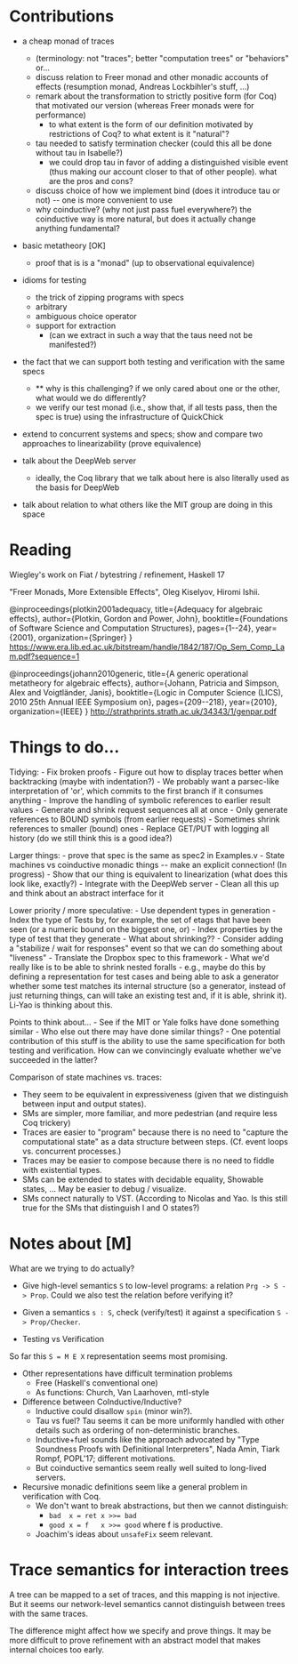 Contributions
=============================
  - a cheap monad of traces
      - (terminology: not "traces"; better "computation trees" or
        "behaviors" or...
      - discuss relation to Freer monad and other monadic accounts of
        effects (resumption monad, Andreas Lockbihler's stuff, ...)
      - remark about the transformation to strictly positive form (for
        Coq) that motivated our version (whereas Freer monads were for
        performance)
           - to what extent is the form of our definition motivated by
             restrictions of Coq?  to what extent is it "natural"?
      - tau needed to satisfy termination checker (could this all be
        done without tau in Isabelle?)
           - we could drop tau in favor of adding a distinguished
             visible event (thus making our account closer to that of
             other people).  what are the pros and cons?
      - discuss choice of how we implement bind (does it introduce tau
        or not) -- one is more convenient to use
      - why coinductive?  (why not just pass fuel everywhere?)  the
        coinductive way is more natural, but does it actually change
        anything fundamental?

  - basic metatheory [OK]
      - proof that is is a "monad" (up to observational equivalence)

  - idioms for testing
      - the trick of zipping programs with specs
      - arbitrary
      - ambiguous choice operator
      - support for extraction
           - (can we extract in such a way that the taus need not be
             manifested?)

  - the fact that we can support both testing and verification with
    the same specs
      - ** why is this challenging?  if we only cared about one or the
        other, what would we do differently?
      - we verify our test monad (i.e., show that, if all tests pass,
        then the spec is true) using the infrastructure of QuickChick

  - extend to concurrent systems and specs; show and compare two
    approaches to linearizability (prove equivalence)
  - talk about the DeepWeb server
      - ideally, the Coq library that we talk about here is also
        literally used as the basis for DeepWeb
  - talk about relation to what others like the MIT group are doing in
    this space

Reading
=====================

Wiegley's work on Fiat / bytestring / refinement, Haskell 17

"Freer Monads, More Extensible Effects", Oleg Kiselyov, Hiromi Ishii.

@inproceedings{plotkin2001adequacy, title={Adequacy for algebraic
  effects}, author={Plotkin, Gordon and Power, John},
  booktitle={Foundations of Software Science and Computation
  Structures}, pages={1--24}, year={2001}, organization={Springer} }
  https://www.era.lib.ed.ac.uk/bitstream/handle/1842/187/Op_Sem_Comp_Lam.pdf?sequence=1

@inproceedings{johann2010generic, title={A generic operational
  metatheory for algebraic effects}, author={Johann, Patricia and
  Simpson, Alex and Voigtländer, Janis}, booktitle={Logic in
  Computer Science (LICS), 2010 25th Annual IEEE Symposium on},
  pages={209--218}, year={2010}, organization={IEEE} }
  http://strathprints.strath.ac.uk/34343/1/genpar.pdf


Things to do...
========================

Tidying:
     - Fix broken proofs
     - Figure out how to display traces better when
       backtracking (maybe with indentation?)
     - We probably want a parsec-like interpretation of 'or', which
       commits to the first branch if it consumes anything
     - Improve the handling of symbolic references to earlier result
       values
         - Generate and shrink request sequences all at once
         - Only generate references to BOUND symbols (from earlier
           requests)
         - Sometimes shrink references to smaller (bound) ones
     - Replace GET/PUT with logging all history (do we still think
       this is a good idea?)

Larger things:
     - prove that spec is the same as spec2 in Examples.v
     - State machines vs coinductive monadic things -- make an
       explicit connection!  (In progress)
     - Show that our thing is equivalent to linearization (what does
       this look like, exactly?)
     - Integrate with the DeepWeb server
     - Clean all this up and think about an abstract interface for it

Lower priority / more speculative:
     - Use dependent types in generation
        - Index the type of Tests by, for example, the set of etags
          that have been seen (or a numeric bound on the biggest one,
          or)
        - Index properties by the type of test that they generate
        - What about shrinking??
     - Consider adding a "stabilize / wait for responses" event so
       that we can do something about "liveness"
     - Translate the Dropbox spec to this framework
     - What we'd really like is to be able to shrink nested foralls
        - e.g., maybe do this by defining a representation for test
          cases and being able to ask a generator whether some test
          matches its internal structure (so a generator, instead of
          just returning things, can will take an existing test and,
          if it is able, shrink it).  Li-Yao is thinking about this.

Points to think about...
     - See if the MIT or Yale folks have done something similar
     - Who else out there may have done similar things?
     - One potential contribution of this stuff is the ability to use
       the same specification for both testing and verification.  How
       can we convincingly evaluate whether we've succeeded in the
       latter?

Comparison of state machines vs. traces:
  - They seem to be equivalent in expressiveness (given that we
    distinguish between input and output states).
  - SMs are simpler, more familiar, and more pedestrian (and require
    less Coq trickery)
  - Traces are easier to "program" because there is no need to
    "capture the computational state" as a data structure between
    steps.  (Cf. event loops vs. concurrent processes.)
  - Traces may be easier to compose because there is no need to fiddle
    with existential types.
  - SMs can be extended to states with decidable equality, Showable
    states, ...  May be easier to debug / visualize.
  - SMs connect naturally to VST.  (According to Nicolas and Yao. Is
    this still true for the SMs that distinguish I and O states?)

Notes about [M]
============================

What are we trying to do actually?
  - Give high-level semantics `S` to low-level programs:
    a relation `Prg -> S -> Prop`.
    Could we also test the relation before verifying it?
  - Given a semantics `s : S`, check (verify/test) it
    against a specification `S -> Prop/Checker`.

  - Testing vs Verification

So far this `S = M E X` representation seems most promising.
  - Other representations have difficult termination problems
    + Free (Haskell's conventional one)
    + As functions: Church, Van Laarhoven, mtl-style
  - Difference between CoInductive/Inductive?
    + Inductive could disallow `spin` (minor win?).
    + Tau vs fuel?
      Tau seems it can be more uniformly handled with other
      details such as ordering of non-deterministic branches.
    + Inductive+fuel sounds like the approach advocated by
      "Type Soundness Proofs with Definitional Interpreters",
      Nada Amin, Tiark Rompf, POPL'17; different motivations.
    + But coinductive semantics seem really well suited to
      long-lived servers.
  - Recursive monadic definitions seem like a
    general problem in verification with Coq.
    + We don't want to break abstractions, but then
      we cannot distinguish:
      * `bad  x = ret x >>= bad`
      * `good x = f   x >>= good`
      where f is productive.
    + Joachim's ideas about `unsafeFix` seem relevant.

Trace semantics for interaction trees
=====================================

A tree can be mapped to a set of traces, and this mapping is not injective. But
it seems our network-level semantics cannot distinguish between trees with the
same traces.

The difference might affect how we specify and prove things. It may be more difficult
to prove refinement with an abstract model that makes internal choices too early.
